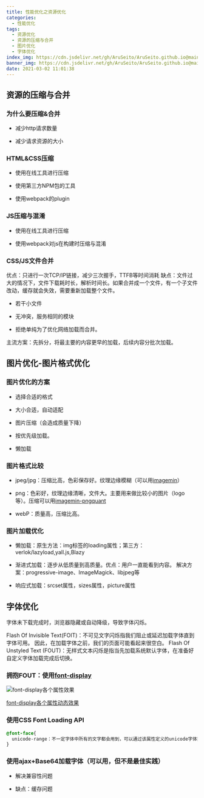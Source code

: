 ```yaml
---
title: 性能优化之资源优化
categories:
  - 性能优化
tags:
  - 资源优化
  - 资源的压缩与合并
  - 图片优化
  - 字体优化
index_img: https://cdn.jsdelivr.net/gh/AruSeito/AruSeito.github.io@main/source/img/banner/bg2.jpg
banner_img: https://cdn.jsdelivr.net/gh/AruSeito/AruSeito.github.io@main/source/img/banner/bg2.jpg
date: 2021-03-02 11:01:38
---
```


## 资源的压缩与合并

### 为什么要压缩&合并

- 减少http请求数量

- 减少请求资源的大小

### HTML&CSS压缩

- 使用在线工具进行压缩

- 使用第三方NPM包的工具

- 使用webpack的plugin

### JS压缩与混淆

- 使用在线工具进行压缩

- 使用webpack对js在构建时压缩与混淆

### CSS/JS文件合并

优点：只进行一次TCP/IP链接，减少三次握手，TTFB等时间消耗
缺点：文件过大的情况下，文件下载耗时长，解析时间长。如果合并成一个文件，有一个子文件改动，缓存就会失效，需要重新加载整个文件。

- 若干小文件

- 无冲突，服务相同的模块

- 拒绝单纯为了优化网络加载而合并。

主流方案：先拆分，将最主要的内容更早的加载，后续内容分批次加载。

## 图片优化-图片格式优化

### 图片优化的方案

- 选择合适的格式

- 大小合适，自动适配

- 图片压缩（会造成质量下降）

- 按优先级加载。

- 懒加载

### 图片格式比较

- jpeg/jpg：压缩比高，色彩保存好。纹理边缘模糊（可以用[imagemin](https://github.com/imagemin/imagemin)）

- png：色彩好，纹理边缘清晰，文件大。主要用来做比较小的图片（logo等）。压缩可以用[imagemin-pngquant](https://github.com/imagemin/imagemin-pngquant)

- webP：质量高，压缩比高。

### 图片加载优化

- 懒加载：原生方法：img标签的loading属性；第三方：verlok/lazyload,yall.js,Blazy

- 渐进式加载：逐步从低质量到高质量。优点：用户一直能看到内容。 解决方案：progressive-image、ImageMagick、libjpeg等

- 响应式加载：srcset属性，sizes属性，picture属性

## 字体优化

字体未下载完成时，浏览器隐藏或自动降级，导致字体闪烁。

Flash Of Invisible Text(FOIT)：不可见文字闪烁指我们阻止或延迟加载字体直到字体可用。 因此，在加载字体之前，我们的页面可能看起来很空白。
Flash Of Unstyled Text (FOUT)：无样式文本闪烁是指当先加载系统默认字体，在准备好自定义字体加载完成后切换。

### 拥抱FOUT：使用[font-display](https://developer.mozilla.org/zh-CN/docs/Web/CSS/@font-face/font-display)

![font-display各个属性效果](https://cdn.jsdelivr.net/gh/AruSeito/AruSeito.github.io@main/source/img/font-display.png)

[font-display各个属性动态效果](https://font-display.glitch.me/)

### 使用CSS Font Loading API

```CSS
@font-face{
  unicode-range：不一定字体中所有的文字都会用到，可以通过该属性定义的unicode字体范围
}
```

### 使用ajax+Base64加载字体（可以用，但不是最佳实践）

- 解决兼容性问题

- 缺点：缓存问题






